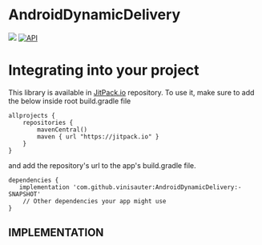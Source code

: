 # AndroidDynamicDelivery

[![](https://jitpack.io/v/vinisauter/AndroidDynamicDelivery.svg)](https://jitpack.io/#vinisauter/AndroidDynamicDelivery)
[![API](https://img.shields.io/badge/API-14%2B-brightgreen.svg?style=flat)](https://android-arsenal.com/api?level=14)

# Integrating into your project
This library is available in [JitPack.io](https://jitpack.io/) repository.
To use it, make sure to add the below inside root build.gradle file

```
allprojects {
    repositories {
        mavenCentral()
        maven { url "https://jitpack.io" }
    }
}
```

and add the repository's url to the app's build.gradle file.

```
dependencies {
   implementation 'com.github.vinisauter:AndroidDynamicDelivery:-SNAPSHOT'
    // Other dependencies your app might use
}
```

IMPLEMENTATION
----

